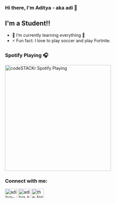 ### Hi there, I'm Aditya - aka adi 👋

## I'm a Student!!

- 🌱 I’m currently learning everything 🤣
- ⚡ Fun fact: I love to play soccer and play Fortnite.

### Spotify Playing 🎧

[<img src="https://now-playing-codestackr.vercel.app/api/spotify-playing" alt="codeSTACKr Spotify Playing" width="350" />](https://open.spotify.com/user/t7cjoe27yuqwi0jd0aznrc1z1)

<h3 align="left">Connect with me:</h3>
<p align="left">
<a href="https://linkedin.com/in/aditya-kotwal-0481b817a" target="blank"><img align="center" src="https://cdn.jsdelivr.net/npm/simple-icons@3.0.1/icons/linkedin.svg" alt="aditya-kotwal-0481b817a" height="30" width="40" /></a>
<a href="https://instagram.com/aditya_kotwal" target="blank"><img align="center" src="https://cdn.jsdelivr.net/npm/simple-icons@3.0.1/icons/instagram.svg" alt="aditya_kotwal" height="30" width="40" /></a>
<a href="https://www.leetcode.com/the_big_adi" target="blank"><img align="center" src="https://cdn.jsdelivr.net/npm/simple-icons@3.0.1/icons/leetcode.svg" alt="the_big_adi" height="30" width="40" /></a>
</p>
